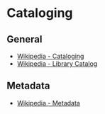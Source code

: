 # Cataloging

## General
- [Wikipedia - Cataloging](https://en.wikipedia.org/wiki/Cataloging)
- [Wikipedia - Library Catalog](https://en.wikipedia.org/wiki/Library_catalog)

## Metadata
- [Wikipedia - Metadata](https://en.wikipedia.org/wiki/Metadata)
